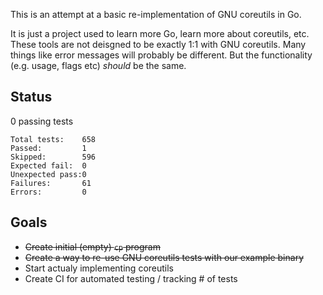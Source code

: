 This is an attempt at a basic re-implementation of GNU coreutils in Go.

It is just a project used to learn more Go, learn more about coreutils, etc. These tools are not deisgned to be exactly 1:1 with GNU coreutils. Many things like error messages will probably be different. But the functionality (e.g. usage, flags etc) _should_ be the same.

## Status

0 passing tests

```
Total tests:    658
Passed:         1
Skipped:        596
Expected fail:  0
Unexpected pass:0
Failures:       61
Errors:         0
```

## Goals

- ~~Create initial (empty) `cp` program~~
- ~~Create a way to re-use GNU coreutils tests with our example binary~~
- Start actualy implementing coreutils
- Create CI for automated testing / tracking # of tests
